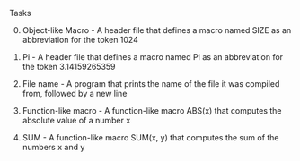 Tasks

0. Object-like Macro - A header file that defines a macro named SIZE as an abbreviation for the token 1024

1. Pi - A header file that defines a macro named PI as an abbreviation for the token 3.14159265359

2. File name - A program that prints the name of the file it was compiled from, followed by a new line

3. Function-like macro - A function-like macro ABS(x) that computes the absolute value of a number x

4. SUM - A function-like macro SUM(x, y) that computes the sum of the numbers x and y
